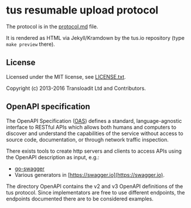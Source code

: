 # tus resumable upload protocol

The protocol is in the [protocol.md](protocol.md) file.

It is rendered as HTML via Jekyll/Kramdown by the tus.io repository (type `make preview` there).

## License

Licensed under the MIT license, see
[LICENSE.txt](https://github.com/tus/tus-resumable-upload-protocol/blob/master/LICENSE.txt).

Copyright (c) 2013-2016 Transloadit Ltd and Contributors.

## OpenAPI specification

The OpenAPI Specification ([OAS](https://swagger.io/specification/)) defines a standard, language-agnostic 
interface to RESTful APIs which allows both humans and computers to discover and understand the capabilities 
of the service without access to source code, documentation, or through network traffic inspection. 

There exists tools to create http servers and clients to access APIs using the OpenAPI description as input, e.g.:
- [go-swagger](https://github.com/go-swagger/go-swagger)
- Various generators in [https://swagger.io](https://swagger.io).

The directory OpenAPI contains the v2 and v3 OpenAPI definitions of the tus protocol. Since implementators
are free to use different endpoints, the endpoints documented there are to be considered examples.
